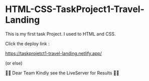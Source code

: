 # HTML-CSS-TaskProject1-Travel-Landing
This is my first task Project. I used to HTML and CSS.

Click the deploy link :

https://taskprojetct1-travel-landing.netlify.app/

(or else)

👀👀 Dear Team Kindly see the LiveServer for Results 👀👀 
